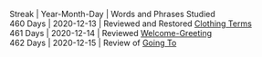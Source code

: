 Streak | Year-Month-Day | Words and Phrases Studied <br>
460 Days | 2020-12-13 | Reviewed and Restored [Clothing Terms](https://github.com/EO4wellness/T-I-L/blob/main/polyglot/gales/clothing.md)<br>
461 Days | 2020-12-14 | Reviewed [Welcome-Greeting](https://github.com/EO4wellness/T-I-L/blob/main/polyglot/gales/welcome.md) <br>
462 Days | 2020-12-15 | Review of [Going To](https://github.com/EO4wellness/T-I-L/blob/main/polyglot/gales/going-to.md) <br>
